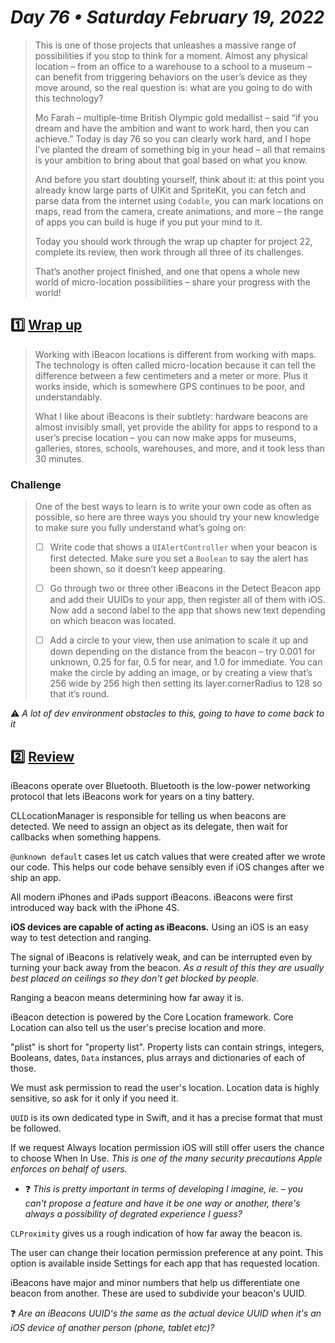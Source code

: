# *Day 76 • Saturday February 19, 2022*

> This is one of those projects that unleashes a massive range of possibilities if you stop to think for a moment. Almost any physical location – from an office to a warehouse to a school to a museum – can benefit from triggering behaviors on the user’s device as they move around, so the real question is: what are you going to do with this technology?
> 
> Mo Farah – multiple-time British Olympic gold medallist – said “if you dream and have the ambition and want to work hard, then you can achieve.” Today is day 76 so you can clearly work hard, and I hope I’ve planted the dream of something big in your head – all that remains is your ambition to bring about that goal based on what you know.
> 
> And before you start doubting yourself, think about it: at this point you already know large parts of UIKit and SpriteKit, you can fetch and parse data from the internet using `Codable`, you can mark locations on maps, read from the camera, create animations, and more – the range of apps you can build is huge if you put your mind to it.
> 
> Today you should work through the wrap up chapter for project 22, complete its review, then work through all three of its challenges.
> 
> That’s another project finished, and one that opens a whole new world of micro-location possibilities – share your progress with the world!

## :one: [Wrap up](https://www.hackingwithswift.com/read/22/4/wrap-up) 

> Working with iBeacon locations is different from working with maps. The technology is often called micro-location because it can tell the difference between a few centimeters and a meter or more. Plus it works inside, which is somewhere GPS continues to be poor, and understandably.
> 
> What I like about iBeacons is their subtlety: hardware beacons are almost invisibly small, yet provide the ability for apps to respond to a user’s precise location – you can now make apps for museums, galleries, stores, schools, warehouses, and more, and it took less than 30 minutes.

### Challenge

> One of the best ways to learn is to write your own code as often as possible, so here are three ways you should try your new knowledge to make sure you fully understand what’s going on:
>
>   - [ ]  Write code that shows a `UIAlertController` when your beacon is first detected. Make sure you set a `Boolean` to say the alert has been shown, so it doesn’t keep appearing.
>
>   - [ ]  Go through two or three other iBeacons in the Detect Beacon app and add their UUIDs to your app, then register all of them with iOS. Now add a second label to the app that shows new text depending on which beacon was located.
>
>   - [ ]  Add a circle to your view, then use animation to scale it up and down depending on the distance from the beacon – try 0.001 for unknown, 0.25 for far, 0.5 for near, and 1.0 for immediate. You can make the circle by adding an image, or by creating a view that’s 256 wide by 256 high then setting its layer.cornerRadius to 128 so that it’s round.

:warning: *A lot of dev environment obstacles to this, going to have to come back to it* 

## :two: [Review](https://www.hackingwithswift.com/review/hws/project-22-detect-a-beacon) 

iBeacons operate over Bluetooth.
Bluetooth is the low-power networking protocol that lets iBeacons work for years on a tiny battery.

CLLocationManager is responsible for telling us when beacons are detected.
We need to assign an object as its delegate, then wait for callbacks when something happens.

`@unknown default` cases let us catch values that were created after we wrote our code.
This helps our code behave sensibly even if iOS changes after we ship an app.

All modern iPhones and iPads support iBeacons.
iBeacons were first introduced way back with the iPhone 4S.

**iOS devices are capable of acting as iBeacons.**
Using an iOS is an easy way to test detection and ranging.

The signal of iBeacons is relatively weak, and can be interrupted even by turning your back away from the beacon.
_As a result of this they are usually best placed on ceilings so they don't get blocked by people._

Ranging a beacon means determining how far away it is.

iBeacon detection is powered by the Core Location framework.
Core Location can also tell us the user's precise location and more.

"plist" is short for "property list".
Property lists can contain strings, integers, Booleans, dates, `Data` instances, plus arrays and dictionaries of each of those.

We must ask permission to read the user's location.
Location data is highly sensitive, so ask for it only if you need it.

`UUID` is its own dedicated type in Swift, and it has a precise format that must be followed.

 If we request Always location permission iOS will still offer users the chance to choose When In Use.
_This is one of the many security precautions Apple enforces on behalf of users._
* :question: *This is pretty important in terms of developing I imagine, ie. – you can't propose a feature and have it be one way or another, there's always a possibility of degrated experience I guess?*

`CLProximity` gives us a rough indication of how far away the beacon is.

The user can change their location permission preference at any point.
This option is available inside Settings for each app that has requested location.

iBeacons have major and minor numbers that help us differentiate one beacon from another.
These are used to subdivide your beacon's UUID.

:question: *Are an iBeacons UUID's the same as the actual device UUID when it's an iOS device of another person (phone, tablet etc)?* 